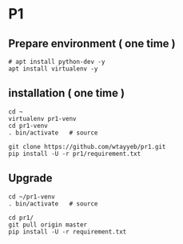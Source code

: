# P1

## Prepare environment ( one time )
    # apt install python-dev -y
    apt install virtualenv -y
    
    
## installation ( one time )
    cd ~
    virtualenv pr1-venv
    cd pr1-venv
    . bin/activate   # source
    
    git clone https://github.com/wtayyeb/pr1.git
    pip install -U -r pr1/requirement.txt


## Upgrade
    cd ~/pr1-venv
    . bin/activate   # source

    cd pr1/
    git pull origin master
    pip install -U -r requirement.txt

